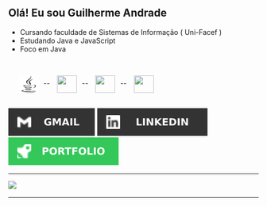 <div>

## Olá! Eu sou Guilherme Andrade 

 - Cursando faculdade de Sistemas de Informação ( Uni-Facef )
 - Estudando Java e JavaScript
 - Foco em Java

<br />

⠀⠀<img align="center"  height="35" width="40" src="./assets/java.svg" />⠀--⠀
<img align="center"  height="35" width="40" src="https://cdn.jsdelivr.net/gh/devicons/devicon/icons/javascript/javascript-plain.svg" />⠀--⠀
<img align="center"  height="35" width="40" src="https://cdn.jsdelivr.net/gh/devicons/devicon/icons/html5/html5-plain.svg" />⠀--⠀
<img align="center"  height="35" width="40" src="https://cdn.jsdelivr.net/gh/devicons/devicon/icons/css3/css3-plain.svg" />

</div>
<br />

<div>   
<a href = "mailto:guilhermesantosandrade01@gmail.com"><img src="./assets/Gmail.svg" target="_blank"></a>
<a href="https://www.linkedin.com/in/guilhermesandradee/" target="_blank"><img src="./assets/linkedin.svg" target="_blank"></a> 
<a href="https://guilhermesandrade.github.io/Portfolio/" target="_blank" ><img src="./assets/portfolio.svg" /></a>
 </div>

---

<div>

<a href="https://github.com/guilhermesandrade">
 <img height="" src="https://github-readme-stats.vercel.app/api/top-langs/?username=guilhermesandrade&layout=donut&hide_border=true&title_color=A9A9A9&text_color=A9A9A9&theme=transparent">
</a>
</div>

---

